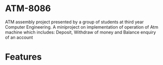 # ATM-8086
 ATM assembly project presented by a group of students at third year Computer Engineering.
 A miniproject on implementation of operation of Atm machine which includes:
 Deposit, Withdraw of money and Balance enquiry of an account 
   
# Features    
